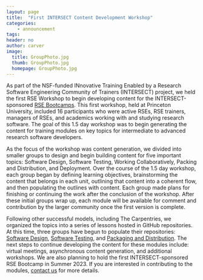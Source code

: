 ```yaml
---
layout: page
title:  "First INTERSECT Content Development Workshop"
categories:
    - announcement
tags:
header: no
author: carver
image:
  title: GroupPhoto.jpg
  thumb: GroupPhoto.jpg
  homepage: GroupPhoto.jpg
---
```


As part of the NSF-funded INnovative Training Enabled by a Research Software Engineering Community of Trainers (INTERSECT) project, we held the first RSE Workshop to begin developing content for the INTERSECT-sponsored [RSE Bootcamps](https://intersect-training.org/bootcamps/). This first workshop, held at Princeton University, included 16 participants who were active RSEs, RSE trainers, managers of RSEs, and academics working with and studying research software. The goal of this 1.5 day workshop was to begin generating the content for training modules on key topics for intermediate to advanced research software developers.

As the focus of the workshop was content generation, we divided into smaller groups to design and begin building content for five important topics: Software Design, Software Testing, Working Collaboratively, Packing and Distribution, and Deployment. Over the course of the 1.5 day workshop, each group began by defining learning objectives, brainstorming the content that belongs in each unit, outlining that content into a coherent flow, and then populating the outlines with content.  Each group made plans for finishing or continuing the work after the conclusion of the workshop. After these initial groups wrap up, each module will be available for comment and contribution by the larger community once the first version is complete.

Following other successful models, including The Carpentries, we organized the topics into a series of lessons hosted in GitHub repositories. At this time, three groups have begun to populate their repositories: [Software Design](https://github.com/INTERSECT-training/software-design), [Software Testing](https://github.com/INTERSECT-training/testing), and [Packaging and Distribution](https://github.com/INTERSECT-training/packaging). The next steps to continue developing the content for these modules include: virtual meetings, asynchronous content generation, and additional workshops. We are also planning to hold the first INTERSECT-sponsored RSE Bootcamp in Summer 2023. If you are interested in contributing to the modules, [contact us](https://intersect-training.org/contact/) for more details.
